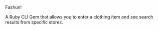 Fashun!

A Ruby CLI Gem that allows you to enter a clothing item and see search results from specific stores. 



